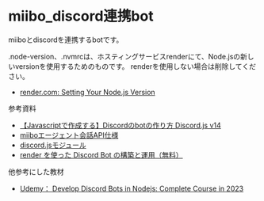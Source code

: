 # miibo_discord連携bot
miiboとdiscordを連携するbotです。

.node-version、.nvmrcは、ホスティングサービスrenderにて、Node.jsの新しいversionを使用するためのものです。
renderを使用しない場合は削除してください。
- [render.com: Setting Your Node.js Version](https://render.com/docs/node-version)


参考資料
- [【Javascriptで作成する】Discordのbotの作り方 Discord.js v14](https://www.geeklibrary.jp/counter-attack/discord-js-bot/)
- [miiboエージェント会話API仕様](https://chill-shoemaker-341.notion.site/API-e2abaac7cffd4127942982d7f7826715)
- [discord.jsモジュール](https://old.discordjs.dev/#/docs/discord.js/main/class/Client)
- [render を使った Discord Bot の構築と運用（無料）](https://qiita.com/Pumila/items/2f64c06d6d8a4f802390)

他参考にした教材
- [Udemy： Develop Discord Bots in Nodejs: Complete Course in 2023](https://www.udemy.com/course/discord-bots-development-in-nodejs-for-beginners/)
